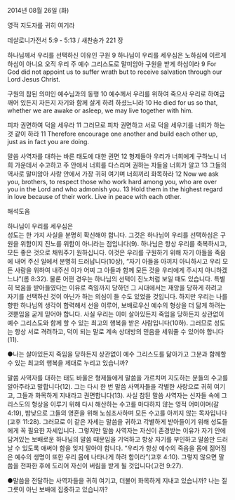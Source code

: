 2014년 08월 26일 (화)

영적 지도자를 귀히 여기라



데살로니가전서 5:9 - 5:13 / 새찬송가 221 장


하나님께서 우리를 선택하신 이유인 구원
9 하나님이 우리를 세우심은 노하심에 이르게 하심이 아니요 오직 우리 주 예수 그리스도로 말미암아 구원을 받게 하심이라
9 For God did not appoint us to suffer wrath but to receive salvation through our Lord Jesus Christ.

구원의 참된 의미인 예수님과의 동행
10 예수께서 우리를 위하여 죽으사 우리로 하여금 깨어 있든지 자든지 자기와 함께 살게 하려 하셨느니라
10 He died for us so that, whether we are awake or asleep, we may live together with him. 

피차 권면하여 덕을 세우라 
11 그러므로 피차 권면하고 서로 덕을 세우기를 너희가 하는 것 같이 하라
11 Therefore encourage one another and build each other up, just as in fact you are doing.

말씀 사역자를 대하는 바른 태도에 대한 권면
12 형제들아 우리가 너희에게 구하노니 너희 가운데서 수고하고 주 안에서 너희를 다스리며 권하는 자들을 너희가 알고 13 그들의 역사로 말미암아 사랑 안에서 가장 귀히 여기며 너희끼리 화목하라
12 Now we ask you, brothers, to respect those who work hard among you, who are over you in the Lord and who admonish you. 13 Hold them in the highest regard in love because of their work. Live in peace with each other.

해석도움





하나님이 우리를 세우심은  
성도는 한 가지 사실을 분명히 확신해야 합니다. 그것은 하나님이 우리를 선택하심은 구원을 위함이지 진노를 위함이 아니라는 점입니다(9). 하나님은 항상 우리를 축복하시고, 모든 좋은 것으로 채워주기 원하십니다. 이것은 우리를 구원하기 위해 자기 아들을 죽음에 내어 주신 일에서 분명히 드러납니다(10상), “자기 아들을 아끼지 아니하시고 우리 모든 사람을 위하여 내주신 이가 어찌 그 아들과 함께 모든 것을 우리에게 주시지 아니하겠느냐”(롬 8:32). 물론 어떤 경우는 하나님의 선택이 진노처럼 보일 때도 있습니다. 특별히 복음을 받아들였다는 이유로 죽임까지 당하던 그 시대에서는 재앙을 당하게 하려고 자기를 선택하신 것이 아닌가 하는 의심이 들 수도 있었을 것입니다. 하지만 우리는 나를 향한 하나님의 생각이 합력해서 선을 이루어, 보배로우신 예수의 형상을 더 닮게 하려는 것뿐임을 굳게 믿어야 합니다. 사실 우리는 이미 살아있든지 죽임을 당하든지 상관없이 예수 그리스도와 함께 할 수 있는 최고의 행복을 받은 사람입니다(10하). 그러므로 성도는 항상 서로 격려하고, 덕이 되는 말로 계속 상대방의 믿음을 세워줄 수 있어야 합니다(11).  

●나는 살아있든지 죽임을 당하든지 상관없이 예수 그리스도를 닮아가고 그분과 함께할 수 있는 최고의 행복을 제대로 누리고 있습니까?

말씀 사역자를 대하는 태도 
바울은 형제들에게 말씀을 가르치며 지도하는 분들의 수고를 알아주라고 말합니다(12). 그는 다시 한 번 말씀 사역자들을 각별한 사랑으로 귀히 여기고, 그들과 화목하게 지내라고 권면합니다(13). 사실 참된 말씀 사역자는 신자들 속에 그리스도의 형상을 이루기 위해 다시 해산하는 수고를 마다하지 않는 영적 어미이며(갈 4:19), 밤낮으로 그들의 영혼을 위해 노심초사하며 모든 수고를 아끼지 않는 목자입니다(고후 11:28). 그러므로 이 같은 자세는 말씀을 귀하고 각별하게 받아들이기 위해 성도들에게 꼭 필요한 자세입니다. 그렇지만 말씀 사역자는 자신이 존경받는 이유가 자기 안에 담겨있는 보배로운 하나님의 말씀 때문임을 기억하고 항상 자기를 부인하고 말씀만 드러날 수 있도록 애써야 함을 잊지 말아야 합니다. “우리가 항상 예수의 죽음을 몸에 짊어짐은 예수의 생명이 또한 우리 몸에 나타나게 하려 함이라”(고후 4:10). 그렇지 않으면 말씀을 전파한 후에 도리어 자신이 버림을 받게 될 것입니다(고전 9:27). 

●말씀을 전달하는 사역자들을 귀히 여기고, 더불어 화목하게 지내고 있습니까? 나는 질그릇이 아닌 보배에 집중하고 있습니까?